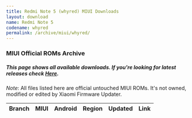 ```yaml
---
title: Redmi Note 5 (whyred) MIUI Downloads
layout: download
name: Redmi Note 5
codename: whyred
permalink: /archive/miui/whyred/
---
```

### MIUI Official ROMs Archive
##### This page shows all available downloads. If you're looking for latest releases check [Here](/miui/whyred/).
*Note*: All files listed here are official untouched MIUI ROMs. It's not owned, modified or edited by Xiaomi Firmware Updater.

<div class="table-responsive-md" id="table-wrapper">
<table id="miui" class="compact table table-striped table-hover table-sm">
    <thead class="thead-dark">
        <tr>
            <th>Branch</th>
            <th>MIUI</th>
            <th>Android</th>
            <th>Region</th>
            <th>Updated</th>
            <th>Link</th>
        </tr>
    </thead>
    <script>loadMiuiArchive('whyred')</script>
</table>
</div>

